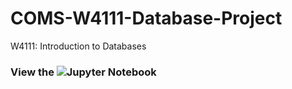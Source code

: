 # COMS-W4111-Database-Project
W4111: Introduction to Databases

### View the ![Jupyter Notebook](sw3525_W4111_F20_HW4.ipynb)
